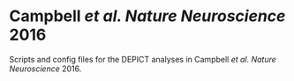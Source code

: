 # Campbell *et al. Nature Neuroscience* 2016
Scripts and config files for the DEPICT analyses in Campbell *et al. Nature Neuroscience* 2016.
